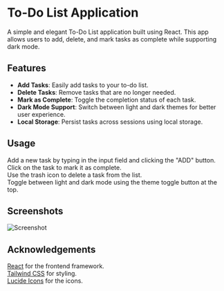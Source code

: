 # To-Do List Application

A simple and elegant To-Do List application built using React. This app allows users to add, delete, and mark tasks as complete while supporting dark mode.

## Features

- **Add Tasks**: Easily add tasks to your to-do list.
- **Delete Tasks**: Remove tasks that are no longer needed.
- **Mark as Complete**: Toggle the completion status of each task.
- **Dark Mode Support**: Switch between light and dark themes for better user experience.
- **Local Storage**: Persist tasks across sessions using local storage.

## Usage

Add a new task by typing in the input field and clicking the "ADD" button.  
Click on the task to mark it as complete.  
Use the trash icon to delete a task from the list.  
Toggle between light and dark mode using the theme toggle button at the top.  

## Screenshots
![Screenshot](https://github.com/user-attachments/assets/cd158b24-4a99-4018-a8db-627b3d73eb4e)


## Acknowledgements

[React](https://reactjs.org/) for the frontend framework.  
[Tailwind CSS](https://tailwindcss.com/) for styling.  
[Lucide Icons](https://lucide.dev/) for the icons.  

